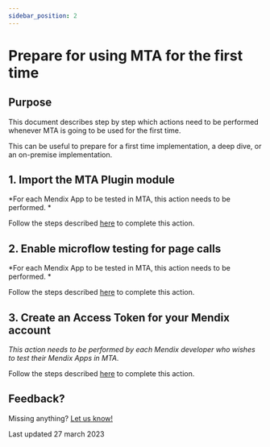 ```yaml
---
sidebar_position: 2
---
```


# Prepare for using MTA for the first time

## Purpose

This document describes step by step which actions need to be performed whenever MTA is going to be used for the first time.

This can be useful to prepare for a first time implementation, a deep dive, or an on-premise implementation.

## 1. Import the MTA Plugin module

*For each Mendix App to be tested in MTA, this action needs to be performed. *

Follow the steps described [here](../connect-mta/import-plugin) to complete this action.

## 2. Enable microflow testing for page calls

*For each Mendix App to be tested in MTA, this action needs to be performed.  *

Follow the steps described [here](prepare-mendix-project) to complete this action.

## 3. Create an Access Token for your Mendix account

*This action needs to be performed by each Mendix developer who wishes to test their Mendix Apps in MTA.*

Follow the steps described [here](access-mendix-model) to complete this action.


## Feedback?
Missing anything? [Let us know!](mailto:support@menditect.com)

Last updated 27 march 2023